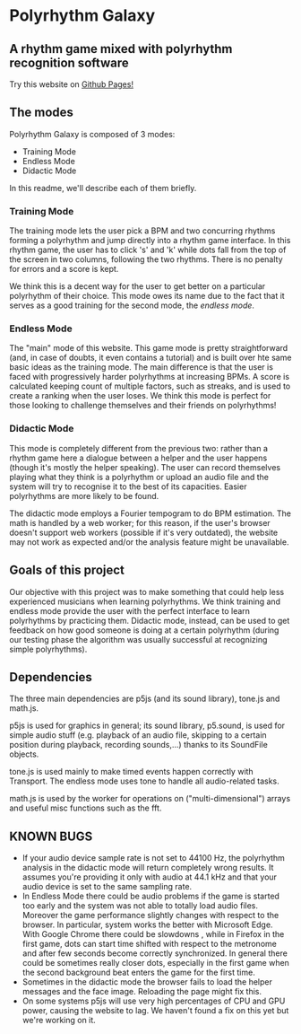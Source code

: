 # Polyrhythm Galaxy
## A rhythm game mixed with polyrhythm recognition software

Try this website on [Github Pages!](https://thepihen.github.io/polyrhythm-galaxy/)

## __The modes__
Polyrhythm Galaxy is composed of 3 modes:
* Training Mode
* Endless Mode
* Didactic Mode

In this readme, we'll describe each of them briefly.

### __Training Mode__
The training mode lets the user pick a BPM and two concurring rhythms forming a polyrhythm and jump directly into a rhythm game interface. In this rhythm game, the user has to click 's' and 'k' while dots fall from the top of the screen in two columns, following the two rhythms. There is no penalty for errors and a score is kept.

We think this is a decent way for the user to get better on a particular polyrhythm of their choice. This mode owes its name due to the fact that it serves as a good training for the second mode, the _endless mode_.

### __Endless Mode__
The "main" mode of this website.
This game mode is pretty straightforward (and, in case of doubts, it even contains a tutorial) and is built over hte same basic ideas as the training mode. The main difference is that the user is faced with progressively harder polyrhythms at increasing BPMs. A score is calculated keeping count of multiple factors, such as streaks, and is used to create a ranking when the user loses. We think this mode is perfect for those looking to challenge themselves and their friends on polyrhythms!

### __Didactic Mode__
This mode is completely different from the previous two: rather than a rhythm game here a dialogue between a helper and the user happens (though it's mostly the helper speaking). The user can record themselves playing what they think is a polyrhythm or upload an audio file and the system will try to recognise it to the best of its capacities. Easier polyrhythms are more likely to be found.

The didactic mode employs a Fourier tempogram to do BPM estimation. The math is handled by a web worker; for this reason, if the user's browser doesn't support web workers (possible if it's very outdated), the website may not work as expected and/or the analysis feature might be unavailable.

## __Goals of this project__
Our objective with this project was to make something that could help less experienced musicians when learning polyrhythms.
We think training and endless mode provide the user with the perfect interface to learn polyrhythms by practicing them.
Didactic mode, instead, can be used to get feedback on how good someone is doing at a certain polyrhythm (during our testing phase the algorithm was usually successful at recognizing simple polyrhythms).

## Dependencies
The three main dependencies are p5js (and its sound library), tone.js and math.js. 

p5js is used for graphics in general; its sound library, p5.sound, is used for simple audio stuff (e.g. playback of an audio file, skipping to a certain position during playback, recording sounds,...) thanks to its SoundFile objects.

tone.js is used mainly to make timed events happen correctly with Transport. The endless mode uses tone to handle all audio-related tasks.

math.js is used by the worker for operations on ("multi-dimensional") arrays and useful misc functions such as the fft.

## KNOWN BUGS
* If your audio device sample rate is not set to 44100 Hz, the polyrhythm analysis in the didactic mode will return completely wrong results. It assumes you're providing it only with audio at 44.1 kHz and that your audio device is set to the same sampling rate.
* In Endless Mode there could be audio problems if the game is started too early and the system was not able to totally load audio files. Moreover the game performance slightly changes with respect to the browser. In particular, system works the better with Microsoft Edge. With Google Chrome there could be slowdowns , while in Firefox in the first game, dots can start time shifted with respect to the metronome and after few seconds become correctly synchronized. In general there could be
sometimes really closer dots, especially in the first game when the second background beat enters the game for the first time.
* Sometimes in the didactic mode the browser fails to load the helper messages and the face image. Reloading the page might fix this.
* On some systems p5js will use very high percentages of CPU and GPU power, causing the website to lag. We haven't found a fix on this yet but we're working on it.
